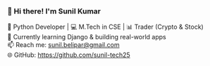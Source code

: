 ### 👋 Hi there! I'm Sunil Kumar  
🚀 Python Developer | 💻 M.Tech in CSE | 📊 Trader (Crypto & Stock)  
🔭 Currently learning Django & building real-world apps  
📫 Reach me: sunil.belipar@gmail.com  
🌐 GitHub: https://github.com/sunil-tech25  

